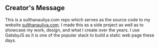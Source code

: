## Creator's Message

This is a sulthanauliya.com repo which serves as the source code to my website [sulthanauliya.com](https://www.sulthanauliya.com). I made this as a side project as well as to showcase my work, design, and what I create over the years. I use GatsbyJS as it is one of the popular stack to build a static web page these days.
 
